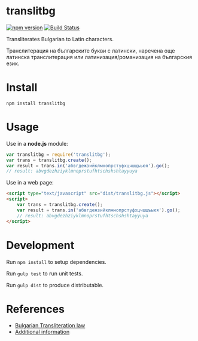 translitbg
=================


[![npm version][npm-image]][npm-url] [![Build Status](https://travis-ci.org/petarov/translitbg.js.svg?branch=master)](https://travis-ci.org/petarov/translitbg.js)

[npm-url]: https://npmjs.org/package/translitbg.js
[npm-image]: https://img.shields.io/npm/v/translitbg.js.svg

Transliterates Bulgarian to Latin characters.

Транслитерация на българските букви с латински, наречена още латинска транслитерация или латинизация/романизация на българския език.

# Install

    npm install translitbg

# Usage

Use in a **node.js** module:

```javascript
var translitbg = require('translitbg');
var trans = translitbg.create();
var result = trans.in('абвгдежзийклмнопрстуфхцчшщъьюя').go();
// result: abvgdezhziyklmnoprstufhtschshshtayyuya
```

Use in a web page:

```html
<script type="text/javascript" src="dist/translitbg.js"></script>
<script>
    var trans = translitbg.create();
    var result = trans.in('абвгдежзийклмнопрстуфхцчшщъьюя').go();
    // result: abvgdezhziyklmnoprstufhtschshshtayyuya
</script>
```

# Development

Run `npm install` to setup dependencies.

Run `gulp test` to run unit tests.

Run `gulp dist` to produce distributable.

# References

* [Bulgarian Transliteration law](http://bg.wikisource.org/wiki/%D0%97%D0%B0%D0%BA%D0%BE%D0%BD_%D0%B7%D0%B0_%D1%82%D1%80%D0%B0%D0%BD%D1%81%D0%BB%D0%B8%D1%82%D0%B5%D1%80%D0%B0%D1%86%D0%B8%D1%8F%D1%82%D0%B0)
* [Additional information](http://bg.wikipedia.org/wiki/%D0%A2%D1%80%D0%B0%D0%BD%D1%81%D0%BB%D0%B8%D1%82%D0%B5%D1%80%D0%B0%D1%86%D0%B8%D1%8F_%D0%BD%D0%B0_%D0%B1%D1%8A%D0%BB%D0%B3%D0%B0%D1%80%D1%81%D0%BA%D0%B8%D1%82%D0%B5_%D0%B1%D1%83%D0%BA%D0%B2%D0%B8_%D1%81_%D0%BB%D0%B0%D1%82%D0%B8%D0%BD%D1%81%D0%BA%D0%B8)
